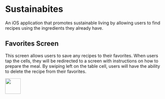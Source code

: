 # Sustainabites
An iOS application that promotes sustainable living by allowing users to find recipes using the ingredients they already have. 

## Favorites Screen 
This screen allows users to save any recipes to their favorites. When users tap the cells, they will be redirected to a screen with instructions on how to prepare the meal. By swiping left on the table cell, users will have the ability to delete the recipe from their favorites. 

<img src="https://user-images.githubusercontent.com/40873892/104825095-ad551280-5825-11eb-9027-9cb963206cf4.png" width="50">
